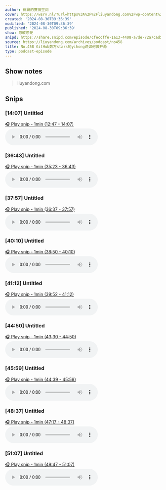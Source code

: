 ```yaml
---
author: 栋哥的赛博空间
cover: https://wsrv.nl/?url=https%3A%2F%2Fliuyandong.com%2Fwp-content%2Fuploads%2F2021%2F10%2Fnew_logo-3.png&w=200&h=200
created: '2024-08-30T09:36:39'
modified: '2024-08-30T09:36:39'
published: '2024-08-30T09:36:39'
show: 忽软忽硬
snipd: https://share.snipd.com/episode/cfeccffe-1a13-4408-a7de-72a7cad547cf
source: https://liuyandong.com/archives/podcast/no458
title: No.458 GitHub数万stars的yihong讲如何做开源
type: podcast-episode
---
```



## Show notes
> liuyandong.com

## Snips
### [14:07] Untitled
[🎧 Play snip - 1min️ (12:47 - 14:07)](https://share.snipd.com/snip/20a026ee-6159-46d9-b7bb-82113585e264)
<audio controls> <source src="https://liuyandong.com/podcast-download/10416/no458.mp3#t=12:47,14:07"> </audio>
### [36:43] Untitled
[🎧 Play snip - 1min️ (35:23 - 36:43)](https://share.snipd.com/snip/a4f29eb5-f1c5-4bf5-a46b-78c217a1ad9c)
<audio controls> <source src="https://liuyandong.com/podcast-download/10416/no458.mp3#t=35:23,36:43"> </audio>
### [37:57] Untitled
[🎧 Play snip - 1min️ (36:37 - 37:57)](https://share.snipd.com/snip/4718a600-cb2a-477a-9f05-aa7583720ce8)
<audio controls> <source src="https://liuyandong.com/podcast-download/10416/no458.mp3#t=36:37,37:57"> </audio>
### [40:10] Untitled
[🎧 Play snip - 1min️ (38:50 - 40:10)](https://share.snipd.com/snip/8d09bc11-7ab0-4f2c-9cdd-21359a544390)
<audio controls> <source src="https://liuyandong.com/podcast-download/10416/no458.mp3#t=38:50,40:10"> </audio>
### [41:12] Untitled
[🎧 Play snip - 1min️ (39:52 - 41:12)](https://share.snipd.com/snip/21678ecb-aa05-4bfb-acd2-a22cee0086ed)
<audio controls> <source src="https://liuyandong.com/podcast-download/10416/no458.mp3#t=39:52,41:12"> </audio>
### [44:50] Untitled
[🎧 Play snip - 1min️ (43:30 - 44:50)](https://share.snipd.com/snip/9e7c7ff2-1788-49c9-9f0b-f8633a47aac0)
<audio controls> <source src="https://liuyandong.com/podcast-download/10416/no458.mp3#t=43:30,44:50"> </audio>
### [45:59] Untitled
[🎧 Play snip - 1min️ (44:39 - 45:59)](https://share.snipd.com/snip/6901df31-703b-4d69-8bac-d2de95da9f09)
<audio controls> <source src="https://liuyandong.com/podcast-download/10416/no458.mp3#t=44:39,45:59"> </audio>
### [48:37] Untitled
[🎧 Play snip - 1min️ (47:17 - 48:37)](https://share.snipd.com/snip/abb79048-3465-4abf-86d5-829dde72838e)
<audio controls> <source src="https://liuyandong.com/podcast-download/10416/no458.mp3#t=47:17,48:37"> </audio>
### [51:07] Untitled
[🎧 Play snip - 1min️ (49:47 - 51:07)](https://share.snipd.com/snip/91c9a061-d8c6-4355-9fb5-3217d11e8f69)
<audio controls> <source src="https://liuyandong.com/podcast-download/10416/no458.mp3#t=49:47,51:07"> </audio>
